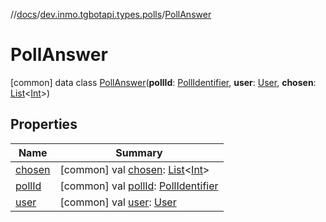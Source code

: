 //[docs](../../../index.md)/[dev.inmo.tgbotapi.types.polls](../index.md)/[PollAnswer](index.md)



# PollAnswer  
 [common] data class [PollAnswer](index.md)(**pollId**: [PollIdentifier](../../dev.inmo.tgbotapi.types/index.md#%5Bdev.inmo.tgbotapi.types%2FPollIdentifier%2F%2F%2FPointingToDeclaration%2F%5D%2FClasslikes%2F625018081), **user**: [User](../../dev.inmo.tgbotapi.types/-user/index.md), **chosen**: [List](https://kotlinlang.org/api/latest/jvm/stdlib/kotlin.collections/-list/index.html)<[Int](https://kotlinlang.org/api/latest/jvm/stdlib/kotlin/-int/index.html)>)   


## Properties  
  
|  Name |  Summary | 
|---|---|
| <a name="dev.inmo.tgbotapi.types.polls/PollAnswer/chosen/#/PointingToDeclaration/"></a>[chosen](chosen.md)| <a name="dev.inmo.tgbotapi.types.polls/PollAnswer/chosen/#/PointingToDeclaration/"></a> [common] val [chosen](chosen.md): [List](https://kotlinlang.org/api/latest/jvm/stdlib/kotlin.collections/-list/index.html)<[Int](https://kotlinlang.org/api/latest/jvm/stdlib/kotlin/-int/index.html)>   <br>|
| <a name="dev.inmo.tgbotapi.types.polls/PollAnswer/pollId/#/PointingToDeclaration/"></a>[pollId](poll-id.md)| <a name="dev.inmo.tgbotapi.types.polls/PollAnswer/pollId/#/PointingToDeclaration/"></a> [common] val [pollId](poll-id.md): [PollIdentifier](../../dev.inmo.tgbotapi.types/index.md#%5Bdev.inmo.tgbotapi.types%2FPollIdentifier%2F%2F%2FPointingToDeclaration%2F%5D%2FClasslikes%2F625018081)   <br>|
| <a name="dev.inmo.tgbotapi.types.polls/PollAnswer/user/#/PointingToDeclaration/"></a>[user](user.md)| <a name="dev.inmo.tgbotapi.types.polls/PollAnswer/user/#/PointingToDeclaration/"></a> [common] val [user](user.md): [User](../../dev.inmo.tgbotapi.types/-user/index.md)   <br>|

